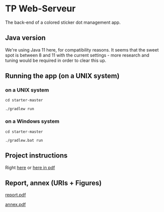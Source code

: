# TP Web-Serveur

The back-end of a colored sticker dot management app.

## Java version

We're using Java 11 here, for compatibility reasons. It seems that the sweet spot is between 8 and 11 with the current
settings - more research and tuning would be required in order to clear this up.

## Running the app (on a UNIX system)

### on a UNIX system

`cd starter-master`

`./gradlew run`

### on a Windows system

`cd starter-master`

`./gradlew.bat run`

## Project instructions

Right [here](https://unicorn.artheriom.fr/#/techno-ws-l2)
or [here in pdf](https://github.com/draialexis/Y2_webserver/files/8473212/TP_Version_Imprimable_au_07_03_22.pdf)

## Report, annex (URIs + Figures)

[report.pdf](https://github.com/draialexis/Y2_webserver/files/8747847/REPORT.pdf)

[annex.pdf](https://github.com/draialexis/Y2_webserver/files/8747849/ANNEX.pdf)


